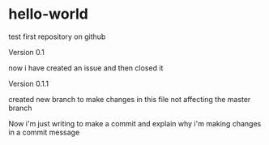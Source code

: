 # hello-world
test first repository on github

Version 0.1

now i have created an issue and then closed it

Version 0.1.1

created new branch to make changes in this file not affecting the master branch

Now i'm just writing to make a commit and explain why i'm making changes in a commit message

